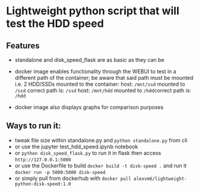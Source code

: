 # Lightweight python script that will test the HDD speed
## Features
* standalone and disk_speed_flask are as basic as they can be
* docker image enables functionality through the WEBUI to test in a different path of the container; be aware that said path must be mounted
i.e. 2 HDD/SSDs mounted to the container:
host: `/mnt/ssd` mounted to `/ssd` correct path is: `/ssd` 
host: `/mnt/hdd` mounted to `/hdd`correct path is: `/hdd`

* docker image also displays graphs for comparison purposes 

## Ways to run it:
* tweak file size within standalone.py and `python standalone.py` from cli
* or use the jupyter test_hdd_speed.ipynb notebook
* or `python disk_speed_flask.py` to run it in flask then access `http://127.0.0.1:5000`
* or use the Dockerfile to build `docker build -t disk-speed .` and run it `docker run -p 5000:5000 disk-speed`
* or simply pull from dockerhub with `docker pull alexvm6/lightweight-python-disk-speed:1.0 `